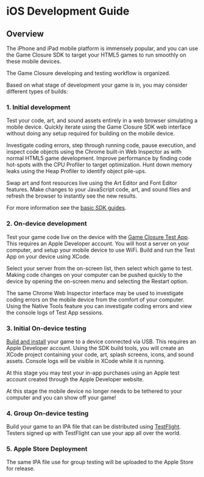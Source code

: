 # iOS Development Guide

## Overview

The iPhone and iPad mobile platform is immensely popular, and you can use the Game Closure SDK to target your HTML5 games to run smoothly on these mobile devices.

The Game Closure developing and testing workflow is organized.

Based on what stage of development your game is in, you may consider different types of builds:

### 1. Initial development

Test your code, art, and sound assets entirely in a web browser simulating a mobile device.  Quickly iterate using the Game Closure SDK web interface without doing any setup required for building on the mobile device.

Investigate coding errors, step through running code, pause execution, and inspect code objects using the Chrome built-in Web Inspector as with normal HTML5 game development.  Improve performance by finding code hot-spots with the CPU Profiler to target optimization.  Hunt down memory leaks using the Heap Profiler to identify object pile-ups.

Swap art and font resources live using the Art Editor and Font Editor features.  Make changes to your JavaScript code, art, and sound files and refresh the browser to instantly see the new results.

For more information see the [basic SDK guides](../guide/quick-start.html).

### 2. On-device development

Test your game code live on the device with the [Game Closure Test App](./ios-test-app.html).  This requires an Apple Developer account.  You will host a server on your computer, and setup your mobile device to use WiFi.  Build and run the Test App on your device using XCode.

Select your server from the on-screen list, then select which game to test.  Making code changes on your computer can be pushed quickly to the device by opening the on-screen menu and selecting the Restart option.

The same Chrome Web Inspector interface may be used to investigate coding errors on the mobile device from the comfort of your computer.  Using the Native Tools feature you can investigate coding errors and view the console logs of Test App sessions.

### 3. Initial On-device testing

[Build and install](./ios-build.html) your game to a device connected via USB.  This requires an Apple Developer account.  Using the SDK build tools, you will create an XCode project containing your code, art, splash screens, icons, and sound assets.  Console logs will be visible in XCode while it is running.

At this stage you may test your in-app purchases using an Apple test account created through the Apple Developer website.

At this stage the mobile device no longer needs to be tethered to your computer and you can show off your game!

### 4. Group On-device testing

Build your game to an IPA file that can be distributed using [TestFlight](http://testflightapp.com).  Testers signed up with TestFlight can use your app all over the world.

### 5. Apple Store Deployment

The same IPA file use for group testing will be uploaded to the Apple Store for release.
